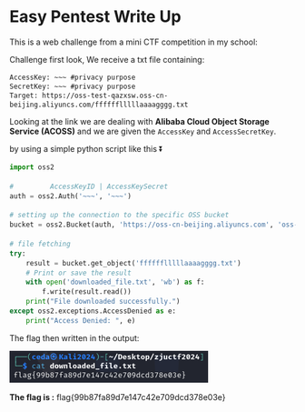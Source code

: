 # Easy Pentest Write Up

This is a web challenge from a mini CTF competition in my school: 

Challenge first look, We receive a txt file containing:

```
AccessKey: ~~~ #privacy purpose
SecretKey: ~~~ #privacy purpose
Target: https://oss-test-qazxsw.oss-cn-beijing.aliyuncs.com/fffffflllllaaaagggg.txt
```

Looking at the link we are dealing with  **Alibaba Cloud Object Storage Service (ACOSS)** and we are given the `AccessKey` and `AccessSecretKey`. 

by using a simple python script like this :arrow_double_down:
```python
import oss2

# 		  AccessKeyID | AccessKeySecret
auth = oss2.Auth('~~~', '~~~')

# setting up the connection to the specific OSS bucket
bucket = oss2.Bucket(auth, 'https://oss-cn-beijing.aliyuncs.com', 'oss-test-qazxsw')

# file fetching
try:
    result = bucket.get_object('fffffflllllaaaagggg.txt')
    # Print or save the result
    with open('downloaded_file.txt', 'wb') as f:
        f.write(result.read())
    print("File downloaded successfully.")
except oss2.exceptions.AccessDenied as e:
    print("Access Denied: ", e)

```

The flag then written in the output:

![66](images/66.png)

**The flag is :** flag{99b87fa89d7e147c42e709dcd378e03e}

